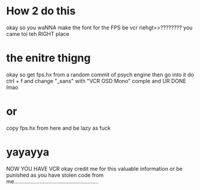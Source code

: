 # How 2 do this
okay so you waNNA make the font for the FPS be vcr riehgt>>????????
you came toi teh RIGHT place

# the enitre thigng
okay so get fps.hx from a random commit of psych engine
then go into it
do ctrl + f
and change "_sans" with "VCR OSD Mono"
comple and UR DONE lmao

# or
copy fps.hx from here and be lazy as fuck

# yayayya
NOW YOU HAVE VCR okay credit me for this valuable information
or be punished as you have stolen code from me........................................................
